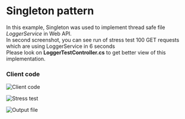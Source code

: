 # Singleton pattern

In this example, Singleton was used to implement thread safe file *LoggerService* in Web API.  
In second screenshot, you can see run of stress test 100 GET requests which are using LoggerService in 6 seconds  
Please look on **LoggerTestController.cs** to get better view of this implementation.

### Client code
![Client code](http://apgcglz.cluster028.hosting.ovh.net/design-patterns/singleton-1.png)

![Stress test](http://apgcglz.cluster028.hosting.ovh.net/design-patterns/singleton-2.png)

![Output file](http://apgcglz.cluster028.hosting.ovh.net/design-patterns/singleton-3.png)
